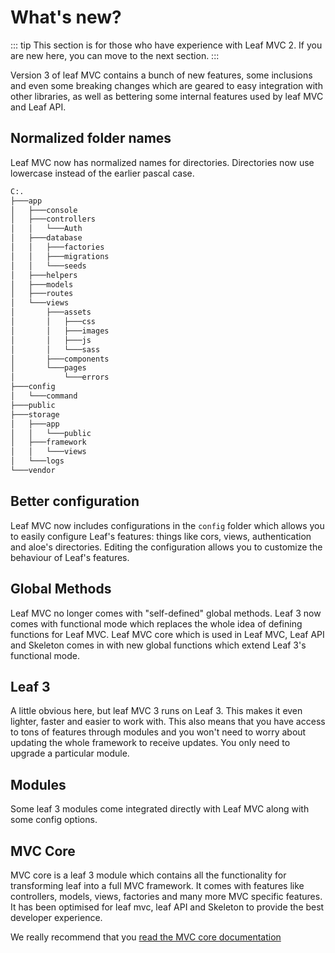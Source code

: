 # What's new?

::: tip
This section is for those who have experience with Leaf MVC 2. If you are new here, you can move to the next section.
:::

Version 3 of leaf MVC contains a bunch of new features, some inclusions and even some breaking changes which are geared to easy integration with other libraries, as well as bettering some internal features used by leaf MVC and Leaf API.

## Normalized folder names

Leaf MVC now has normalized names for directories. Directories now use lowercase instead of the earlier pascal case.

```bash
C:.
├───app
│   ├───console
│   ├───controllers
│   │   └───Auth
│   ├───database
│   │   ├───factories
│   │   ├───migrations
│   │   └───seeds
│   ├───helpers
│   ├───models
│   ├───routes
│   └───views
│       ├───assets
│       │   ├───css
│       │   ├───images
│       │   ├───js
│       │   └───sass
│       ├───components
│       └───pages
│           └───errors
├───config
│   └───command
├───public
├───storage
│   ├───app
│   │   └───public
│   ├───framework
│   │   └───views
│   └───logs
└───vendor
```

## Better configuration

Leaf MVC now includes configurations in the `config` folder which allows you to easily configure Leaf's features: things like cors, views, authentication and aloe's directories. Editing the configuration allows you to customize the behaviour of Leaf's features.

## Global Methods

Leaf MVC no longer comes with "self-defined" global methods. Leaf 3 now comes with functional mode which replaces the whole idea of defining functions for Leaf MVC. Leaf MVC core which is used in Leaf MVC, Leaf API and Skeleton comes in with new global functions which extend Leaf 3's functional mode.

## Leaf 3

A little obvious here, but leaf MVC 3 runs on Leaf 3. This makes it even lighter, faster and easier to work with. This also means that you have access to tons of features through modules and you won't need to worry about updating the whole framework to receive updates. You only need to upgrade a particular module.

## Modules

Some leaf 3 modules come integrated directly with Leaf MVC along with some config options.

## MVC Core

MVC core is a leaf 3 module which contains all the functionality for transforming leaf into a full MVC framework. It comes with features like controllers, models, views, factories and many more MVC specific features. It has been optimised for leaf mvc, leaf API and Skeleton to provide the best developer experience.

We really recommend that you [read the MVC core documentation](https://www.leafphp.dev/modules/mvc-core/)
